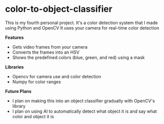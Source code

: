 # color-to-object-classifier
This is my fourth personal project. It's a color detection system that I made using Python and OpenCV
It uses your camera for real-time color detection

**Features**
* Gets video frames from your camera
* Converts the frames into an HSV
* Shows the predefined colors (blue, green, and red) using a mask 

**Libraries**
* Opencv for camera use and color detection
* Numpy for color ranges

**Future Plans**
* I plan on making this into an object classifier gradually with OpenCV's library
* I plan on using AI to automatically detect what object it is and say what color and object it is

